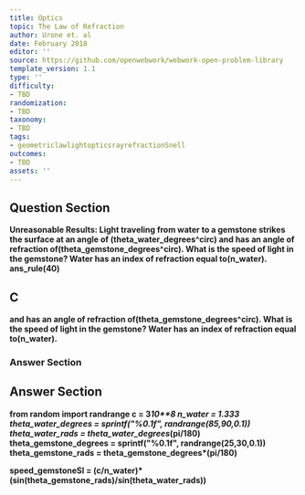 ```yaml
---
title: Optics
topic: The Law of Refraction
author: Urone et. al
date: February 2018
editor: ''
source: https://github.com/openwebwork/webwork-open-problem-library
template_version: 1.1
type: ''
difficulty:
- TBD
randomization:
- TBD
taxonomy:
- TBD
tags:
- geometriclawlightopticsrayrefractionSnell
outcomes:
- TBD
assets: ''
---
```


## Question Section 

<b>
<b>Unreasonable Results:<b> Light traveling from water to a gemstone strikes the surface at an angle of (theta_water_degrees^circ)  and has an angle of refraction of(theta_gemstone_degrees^circ). What is the speed of light in the gemstone? Water has an index of refraction equal to(n_water).
ans_rule(40)

## C
 and has an angle of refraction of(theta_gemstone_degrees^circ). What is the speed of light in the gemstone? Water has an index of refraction equal to(n_water).
### Answer Section


## Answer Section

from random import randrange
c = 3*10**8
n_water = 1.333
theta_water_degrees = sprintf("%0.1f", randrange(85,90,0.1))
theta_water_rads = theta_water_degrees*(pi/180)
theta_gemstone_degrees = sprintf("%0.1f", randrange(25,30,0.1))
theta_gemstone_rads = theta_gemstone_degrees*(pi/180)

speed_gemstoneSI = (c/n_water)*(sin(theta_gemstone_rads)/sin(theta_water_rads))